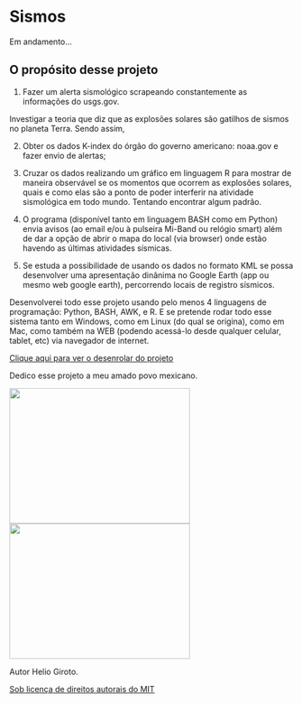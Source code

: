 # Sismos
Em andamento...

## O propósito desse projeto ##

1. Fazer um alerta sismológico scrapeando constantemente as informações do usgs.gov.

Investigar a teoria que diz que as explosões solares são gatilhos de sismos no planeta Terra. Sendo assim, 

2. Obter os dados K-index do órgão do governo americano: noaa.gov e fazer envio de alertas;

3. Cruzar os dados realizando um gráfico em linguagem R para mostrar de maneira observável se os momentos que ocorrem as explosões solares, quais e como elas são a ponto de poder interferir na atividade sismológica em todo mundo. Tentando encontrar algum padrão.

4. O programa (disponível tanto em linguagem BASH como em Python) envia avisos (ao email e/ou à pulseira Mi-Band ou relógio smart) além de dar a opção de abrir o mapa do local (via browser) onde estão havendo as últimas atividades sísmicas.

5. Se estuda a possibilidade de usando os dados no formato KML se possa desenvolver uma apresentação dinânima no Google Earth (app ou mesmo web google earth), percorrendo locais de registro sísmicos.

Desenvolverei todo esse projeto usando pelo menos 4 linguagens de programação: Python, BASH, AWK, e R. E se pretende rodar todo esse sistema tanto em Windows, como em Linux (do qual se origina), como em Mac, como também na WEB (podendo acessá-lo desde qualquer celular, tablet, etc) via navegador de internet.


[Clique aqui para ver o desenrolar do projeto](https://raw.githubusercontent.com/HelioGiroto/Sismos/master/sismos.txt)

Dedico esse projeto a meu amado povo mexicano.

<img src="ftp.swpc.noaa.gov/pub/plots/xray/20170906_xray.gif" height="240" width="320">

<img src="ftp://ftp.swpc.noaa.gov/pub/plots/kp/20170908_kp.gif" height="240" width="320">


Autor Helio Giroto.

[Sob licença de direitos autorais do MIT](https://raw.githubusercontent.com/HelioGiroto/Sismos/master/LICENSE)
